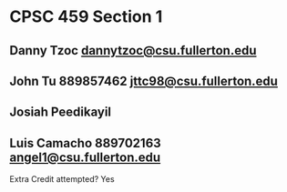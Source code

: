 # CPSC 459 Section 1
## Danny Tzoc dannytzoc@csu.fullerton.edu
## John Tu 889857462 jttc98@csu.fullerton.edu
## Josiah Peedikayil
## Luis Camacho 889702163 angel1@csu.fullerton.edu

Extra Credit attempted? Yes

